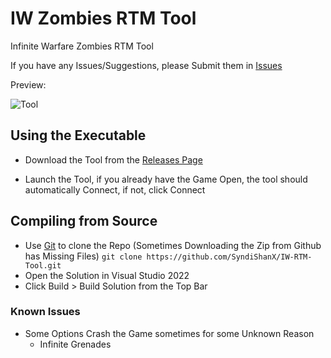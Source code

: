 # IW Zombies RTM Tool

Infinite Warfare Zombies RTM Tool

If you have any Issues/Suggestions, please Submit them in [Issues](https://github.com/SyndiShanX/IW-RTM-Tool/issues)

Preview:

![Tool](https://syndishanx.github.io/IW-RTM-Tool/IW-RTM-Tool.png)

## Using the Executable
	
* Download the Tool from the [Releases Page](https://github.com/SyndiShanX/IW-RTM-Tool/releases)

* Launch the Tool, if you already have the Game Open, the tool should automatically Connect, if not, click Connect

## Compiling from Source
	
* Use [Git](https://git-scm.com/download/win) to clone the Repo (Sometimes Downloading the Zip from Github has Missing Files)
	`git clone https://github.com/SyndiShanX/IW-RTM-Tool.git`
* Open the Solution in Visual Studio 2022
* Click Build > Build Solution from the Top Bar
	
### Known Issues
* Some Options Crash the Game sometimes for some Unknown Reason
	* Infinite Grenades